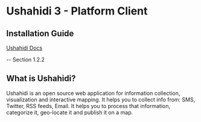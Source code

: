 Ushahidi 3 - Platform Client
============

## Installation Guide

[Ushahidi Docs](http://ushahidi.s3.amazonaws.com/downloads/community_docs/Ushahidi_Platform_v3_Manual.pdf)

-- Section 1.2.2


## What is Ushahidi?

Ushahidi is an open source web application for information collection, visualization and interactive mapping. It helps you to collect info from: SMS, Twitter, RSS feeds, Email. It helps you to process that information, categorize it, geo-locate it and publish it on a map.

